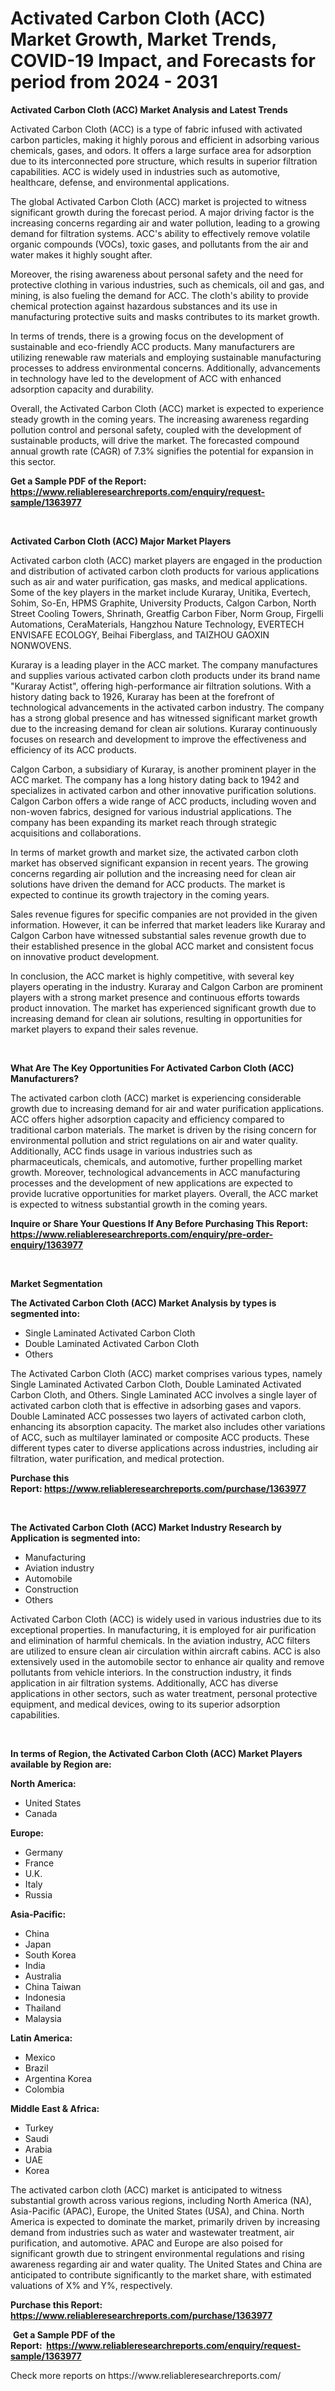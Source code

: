 <p><h1>Activated Carbon Cloth (ACC) Market Growth, Market Trends, COVID-19 Impact, and Forecasts for period from 2024 - 2031</h1></p><p><strong>Activated Carbon Cloth (ACC) Market Analysis and Latest Trends</strong></p>
<p><p>Activated Carbon Cloth (ACC) is a type of fabric infused with activated carbon particles, making it highly porous and efficient in adsorbing various chemicals, gases, and odors. It offers a large surface area for adsorption due to its interconnected pore structure, which results in superior filtration capabilities. ACC is widely used in industries such as automotive, healthcare, defense, and environmental applications.</p><p>The global Activated Carbon Cloth (ACC) market is projected to witness significant growth during the forecast period. A major driving factor is the increasing concerns regarding air and water pollution, leading to a growing demand for filtration systems. ACC's ability to effectively remove volatile organic compounds (VOCs), toxic gases, and pollutants from the air and water makes it highly sought after.</p><p>Moreover, the rising awareness about personal safety and the need for protective clothing in various industries, such as chemicals, oil and gas, and mining, is also fueling the demand for ACC. The cloth's ability to provide chemical protection against hazardous substances and its use in manufacturing protective suits and masks contributes to its market growth.</p><p>In terms of trends, there is a growing focus on the development of sustainable and eco-friendly ACC products. Many manufacturers are utilizing renewable raw materials and employing sustainable manufacturing processes to address environmental concerns. Additionally, advancements in technology have led to the development of ACC with enhanced adsorption capacity and durability.</p><p>Overall, the Activated Carbon Cloth (ACC) market is expected to experience steady growth in the coming years. The increasing awareness regarding pollution control and personal safety, coupled with the development of sustainable products, will drive the market. The forecasted compound annual growth rate (CAGR) of 7.3% signifies the potential for expansion in this sector.</p></p>
<p><strong>Get a Sample PDF of the Report:&nbsp; <a href="https://www.reliableresearchreports.com/enquiry/request-sample/1363977">https://www.reliableresearchreports.com/enquiry/request-sample/1363977</a></strong></p>
<p>&nbsp;</p>
<p><strong>Activated Carbon Cloth (ACC) Major Market Players</strong></p>
<p><p>Activated carbon cloth (ACC) market players are engaged in the production and distribution of activated carbon cloth products for various applications such as air and water purification, gas masks, and medical applications. Some of the key players in the market include Kuraray, Unitika, Evertech, Sohim, So-En, HPMS Graphite, University Products, Calgon Carbon, North Street Cooling Towers, Shrinath, Greatfig Carbon Fiber, Norm Group, Firgelli Automations, CeraMaterials, Hangzhou Nature Technology, EVERTECH ENVISAFE ECOLOGY, Beihai Fiberglass, and TAIZHOU GAOXIN NONWOVENS.</p><p>Kuraray is a leading player in the ACC market. The company manufactures and supplies various activated carbon cloth products under its brand name "Kuraray Actist", offering high-performance air filtration solutions. With a history dating back to 1926, Kuraray has been at the forefront of technological advancements in the activated carbon industry. The company has a strong global presence and has witnessed significant market growth due to the increasing demand for clean air solutions. Kuraray continuously focuses on research and development to improve the effectiveness and efficiency of its ACC products.</p><p>Calgon Carbon, a subsidiary of Kuraray, is another prominent player in the ACC market. The company has a long history dating back to 1942 and specializes in activated carbon and other innovative purification solutions. Calgon Carbon offers a wide range of ACC products, including woven and non-woven fabrics, designed for various industrial applications. The company has been expanding its market reach through strategic acquisitions and collaborations.</p><p>In terms of market growth and market size, the activated carbon cloth market has observed significant expansion in recent years. The growing concerns regarding air pollution and the increasing need for clean air solutions have driven the demand for ACC products. The market is expected to continue its growth trajectory in the coming years.</p><p>Sales revenue figures for specific companies are not provided in the given information. However, it can be inferred that market leaders like Kuraray and Calgon Carbon have witnessed substantial sales revenue growth due to their established presence in the global ACC market and consistent focus on innovative product development.</p><p>In conclusion, the ACC market is highly competitive, with several key players operating in the industry. Kuraray and Calgon Carbon are prominent players with a strong market presence and continuous efforts towards product innovation. The market has experienced significant growth due to increasing demand for clean air solutions, resulting in opportunities for market players to expand their sales revenue.</p></p>
<p>&nbsp;</p>
<p><strong>What Are The Key Opportunities For Activated Carbon Cloth (ACC) Manufacturers?</strong></p>
<p><p>The activated carbon cloth (ACC) market is experiencing considerable growth due to increasing demand for air and water purification applications. ACC offers higher adsorption capacity and efficiency compared to traditional carbon materials. The market is driven by the rising concern for environmental pollution and strict regulations on air and water quality. Additionally, ACC finds usage in various industries such as pharmaceuticals, chemicals, and automotive, further propelling market growth. Moreover, technological advancements in ACC manufacturing processes and the development of new applications are expected to provide lucrative opportunities for market players. Overall, the ACC market is expected to witness substantial growth in the coming years.</p></p>
<p><strong>Inquire or Share Your Questions If Any Before Purchasing This Report: <a href="https://www.reliableresearchreports.com/enquiry/pre-order-enquiry/1363977">https://www.reliableresearchreports.com/enquiry/pre-order-enquiry/1363977</a></strong></p>
<p>&nbsp;</p>
<p><strong>Market Segmentation</strong></p>
<p><strong>The Activated Carbon Cloth (ACC) Market Analysis by types is segmented into:</strong></p>
<p><ul><li>Single Laminated Activated Carbon Cloth</li><li>Double Laminated Activated Carbon Cloth</li><li>Others</li></ul></p>
<p><p>The Activated Carbon Cloth (ACC) market comprises various types, namely Single Laminated Activated Carbon Cloth, Double Laminated Activated Carbon Cloth, and Others. Single Laminated ACC involves a single layer of activated carbon cloth that is effective in adsorbing gases and vapors. Double Laminated ACC possesses two layers of activated carbon cloth, enhancing its absorption capacity. The market also includes other variations of ACC, such as multilayer laminated or composite ACC products. These different types cater to diverse applications across industries, including air filtration, water purification, and medical protection.</p></p>
<p><strong>Purchase this Report:&nbsp;<a href="https://www.reliableresearchreports.com/purchase/1363977">https://www.reliableresearchreports.com/purchase/1363977</a></strong></p>
<p>&nbsp;</p>
<p><strong>The Activated Carbon Cloth (ACC) Market Industry Research by Application is segmented into:</strong></p>
<p><ul><li>Manufacturing</li><li>Aviation industry</li><li>Automobile</li><li>Construction</li><li>Others</li></ul></p>
<p><p>Activated Carbon Cloth (ACC) is widely used in various industries due to its exceptional properties. In manufacturing, it is employed for air purification and elimination of harmful chemicals. In the aviation industry, ACC filters are utilized to ensure clean air circulation within aircraft cabins. ACC is also extensively used in the automobile sector to enhance air quality and remove pollutants from vehicle interiors. In the construction industry, it finds application in air filtration systems. Additionally, ACC has diverse applications in other sectors, such as water treatment, personal protective equipment, and medical devices, owing to its superior adsorption capabilities.</p></p>
<p>&nbsp;</p>
<p><strong>In terms of Region, the Activated Carbon Cloth (ACC) Market Players available by Region are:</strong></p>
<p>
    <p> <strong> North America: </strong>
        <ul>
            <li>United States</li>
            <li>Canada</li>
        </ul>
        </p> 
    <p> <strong> Europe: </strong>
        <ul>
            <li>Germany</li>
            <li>France</li>
            <li>U.K.</li>
            <li>Italy</li>
            <li>Russia</li>
        </ul>
        </p> 
    <p> <strong> Asia-Pacific: </strong>
        <ul>
            <li>China</li>
            <li>Japan</li>
            <li>South Korea</li>
            <li>India</li>
            <li>Australia</li>
            <li>China Taiwan</li>
            <li>Indonesia</li>
            <li>Thailand</li>
            <li>Malaysia</li>
        </ul>
        </p> 
    <p> <strong> Latin America: </strong>
        <ul>
            <li>Mexico</li>
            <li>Brazil</li>
            <li>Argentina Korea</li>
            <li>Colombia</li>
        </ul>
        </p> 
    <p> <strong> Middle East & Africa: </strong>
        <ul>
            <li>Turkey</li>
            <li>Saudi</li>
            <li>Arabia</li>
            <li>UAE</li>
            <li>Korea</li>
        </ul>
    </p>
    </p>
<p><p>The activated carbon cloth (ACC) market is anticipated to witness substantial growth across various regions, including North America (NA), Asia-Pacific (APAC), Europe, the United States (USA), and China. North America is expected to dominate the market, primarily driven by increasing demand from industries such as water and wastewater treatment, air purification, and automotive. APAC and Europe are also poised for significant growth due to stringent environmental regulations and rising awareness regarding air and water quality. The United States and China are anticipated to contribute significantly to the market share, with estimated valuations of X% and Y%, respectively.</p></p>
<p><strong>Purchase this Report: <a href="https://www.reliableresearchreports.com/purchase/1363977">https://www.reliableresearchreports.com/purchase/1363977</a></strong></p>
<p>&nbsp;<strong>Get a Sample PDF of the Report:&nbsp;&nbsp;<a href="https://www.reliableresearchreports.com/enquiry/request-sample/1363977">https://www.reliableresearchreports.com/enquiry/request-sample/1363977</a></strong></p>
<p><strong></strong></p>
<p>Check more reports on https://www.reliableresearchreports.com/</p>